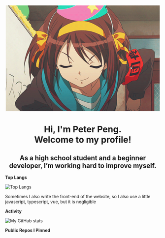 <p align="center">
  <img src="suzumiya-haruhi-like.webp" alt="Banner">
</p>


<div align="center">
<h1>
  Hi, I'm Peter Peng.
  <br/>
  Welcome to my profile!
</h1>
<h2>
As a high school student and a beginner developer, I’m working hard to improve myself.
</h2>
</div>

**Top Langs**

![Top Langs](https://github-readme-stats.vercel.app/api/top-langs?username=PPKunOfficial&layout=compact&hide=html,css,javascript)

Sometimes I also write the front-end of the website, so I also use a little javascript, typescript, vue, but it is negligible

**Activity**

![My GitHub stats](https://github-readme-stats.vercel.app/api?username=PPKunOfficial&show_icons=true&count_private=true)

**Public Repos I Pinned**
